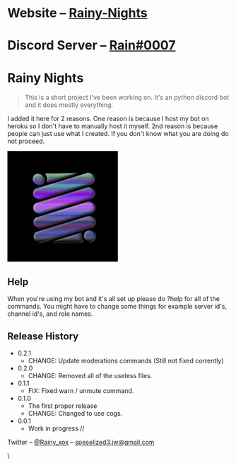 # Website – [Rainy-Nights](https://speselized.github.io)
# Discord Server – [Rain#0007](http://discord.gg/bGN7D97)

# Rainy Nights
> This is a short project I've been working on. It's an python discord bot and it does mostly everything.


I added it here for 2 reasons. One reason is because I host my bot on heroku so I don't have to manually host it myself.
2nd reason is because people can just use what I created. If you don't know what you are doing do not proceed.

![](7c05184bb401bda003e9e89c022c1f4a_250x250.png)


## Help

When you're using my bot and it's all set up please do ?help for all of the commands.
You might have to change some things for example server id's, channel id's, and role names.


## Release History

* 0.2.1
    * CHANGE: Update moderations commands (Still not fixed corrently)
* 0.2.0
    * CHANGE: Removed all of the useless files.
* 0.1.1
    * FIX: Fixed warn / unmute command.
* 0.1.0
    * The first proper release
    * CHANGE: Changed to use cogs.
* 0.0.1
    * Work in progress
//

Twitter – [@Rainy_xox](https://twitter.com/Rainy_xox) – speselized3.jw@gmail.com

\\
